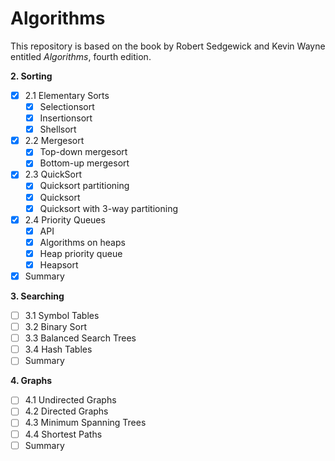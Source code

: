 # Algorithms

This repository is based on the book by Robert Sedgewick and Kevin Wayne entitled *Algorithms*, fourth edition.

**2. Sorting**
- [x] 2.1 Elementary Sorts
  - [x] Selectionsort
  - [x] Insertionsort
  - [x] Shellsort
- [x] 2.2 Mergesort
  - [x] Top-down mergesort
  - [x] Bottom-up mergesort
- [x] 2.3 QuickSort
  - [x] Quicksort partitioning
  - [x] Quicksort
  - [x] Quicksort with 3-way partitioning
- [x] 2.4 Priority Queues
  - [x] API
  - [x] Algorithms on heaps
  - [x] Heap priority queue
  - [x] Heapsort
- [x] Summary

**3. Searching**
- [ ] 3.1 Symbol Tables
- [ ] 3.2 Binary Sort
- [ ] 3.3 Balanced Search Trees
- [ ] 3.4 Hash Tables
- [ ] Summary

**4. Graphs**
- [ ] 4.1 Undirected Graphs
- [ ] 4.2 Directed Graphs
- [ ] 4.3 Minimum Spanning Trees
- [ ] 4.4 Shortest Paths
- [ ] Summary